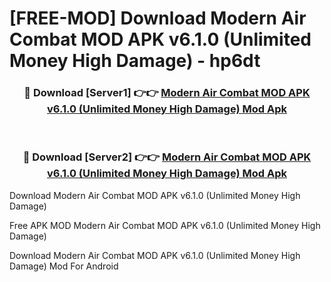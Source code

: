 # [FREE-MOD] Download Modern Air Combat MOD APK v6.1.0 (Unlimited Money High Damage) - hp6dt


<div align="center">
<h3>🔴 Download [Server1] 👉👉 <a href="https://apk-comot.site?title=Modern_Air_Combat_MOD_APK_v6.1.0_(Unlimited_Money_High_Damage)">Modern Air Combat MOD APK v6.1.0 (Unlimited Money High Damage) Mod Apk</a></h3><br>

<h3>🔴 Download [Server2] 👉👉 <a href="https://apk-comot.site?title=Modern_Air_Combat_MOD_APK_v6.1.0_(Unlimited_Money_High_Damage)">Modern Air Combat MOD APK v6.1.0 (Unlimited Money High Damage) Mod Apk</a></h3>
</div>



Download Modern Air Combat MOD APK v6.1.0 (Unlimited Money High Damage) 

Free APK MOD Modern Air Combat MOD APK v6.1.0 (Unlimited Money High Damage) 

Download Modern Air Combat MOD APK v6.1.0 (Unlimited Money High Damage) Mod For Android
